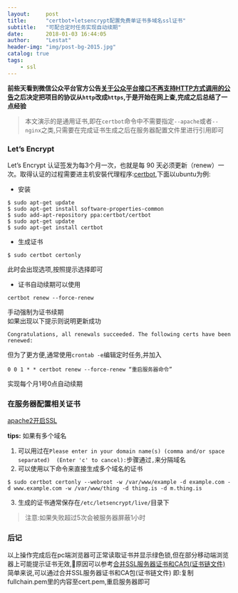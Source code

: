 ```yaml
---
layout:     post
title:      "certbot+letsencrypt配置免费单证书多域名ssl证书"
subtitle:   "可配合定时任务实现自动续期"
date:       2018-01-03 16:44:05
author:     "Lestat"
header-img: "img/post-bg-2015.jpg"
catalog: true
tags:
    - ssl
---
```


**前些天看到微信公众平台官方公告[关于公众平台接口不再支持HTTP方式调用的公告](https://mp.weixin.qq.com/cgi-bin/announce?action=getannouncement&announce_id=1505983913&version=&lang=zh_CN)之后决定把项目的协议从`http`改成`https`,于是开始在网上查,完成之后总结了一点经验**  

> 本文演示的是通用证书,即在`certbot`命令中不需要指定`--apache`或者`--nginx`之类,只需要在完成证书生成之后在服务器配置文件里进行引用即可

### Let’s Encrypt
Let’s Encrypt 认证签发为每3个月一次，也就是每 90 天必须更新（renew）一次。取得认证的过程需要进主机安裝代理程序:[certbot](https://certbot.eff.org/),下面以ubuntu为例:  

* 安装
```
$ sudo apt-get update
$ sudo apt-get install software-properties-common
$ sudo add-apt-repository ppa:certbot/certbot
$ sudo apt-get update
$ sudo apt-get install certbot
```
* 生成证书

```
$ sudo certbot certonly
```

此时会出现选项,按照提示选择即可  

* 证书自动续期可以使用

```
certbot renew --force-renew
```

手动强制为证书续期  
如果出现以下提示则说明更新成功

```
Congratulations, all renewals succeeded. The following certs have been renewed:
```

但为了更方便,通常使用`crontab -e`编辑定时任务,并加入

```
0 0 1 * * certbot renew --force-renew “重启服务器命令”
```

实现每个月1号0点自动续期

### 在服务器配置相关证书
[apache2开启SSL](https://lestatmiao.github.io/2017/09/08/apache2-ssl/)

**tips:**
如果有多个域名  
1. 可以用过在`Please enter in your domain name(s) (comma and/or space separated)  (Enter 'c'
to cancel):`步骤通过`,`来分隔域名
2. 可以使用以下命令来直接生成多个域名的证书  

```
$ sudo certbot certonly --webroot -w /var/www/example -d example.com -d www.example.com -w /var/www/thing -d thing.is -d m.thing.is
```

3. 生成的证书通常保存在`/etc/letsencrypt/live/`目录下

> 注意:如果失败超过5次会被服务器屏蔽1小时

### 后记  
以上操作完成后在pc端浏览器可正常读取证书并显示绿色锁,但在部分移动端浏览器上可能提示证书无效,原因可以参考[合并SSL服务器证书和CA包(证书链文件)
](https://blog.v2ssl.com/2017/02/07/%E5%90%88%E5%B9%B6ssl%E6%9C%8D%E5%8A%A1%E5%99%A8%E8%AF%81%E4%B9%A6%E5%92%8Cca%E5%8C%85%E8%AF%81%E4%B9%A6%E9%93%BE%E6%96%87%E4%BB%B6.html)  
简单来说,可以通过合并SSL服务器证书和CA包(证书链文件)
即:复制fullchain.pem里的内容至cert.pem,重启服务器即可
